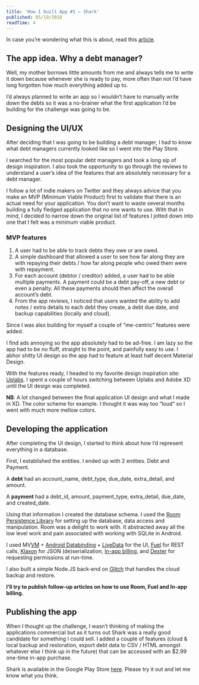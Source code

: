 ```yaml
---
title: 'How I built App #1 — Shark'
published: 05/19/2018
readTime: 4
---
```


In case you’re wondering what this is about, read this [article](/personal/summer_break_2018_plan.html).

## The app idea. Why a debt manager?

Well, my mother borrows little amounts from me and always tells me to write it down because whenever she is ready to pay, more often than not I’d have long forgotten how much everything added up to.

I’d always planned to write an app so I wouldn’t have to manually write down the debts so it was a no-brainer what the first application I’d be building for the challenge was going to be.

<content-break />

## Designing the UI/UX

After deciding that I was going to be building a debt manager, I had to know what debt managers currently looked like so I went into the Play Store.

I searched for the most popular debt managers and took a long sip of design inspiration. I also took the opportunity to go through the reviews to understand a user’s idea of the features that are absolutely necessary for a debt manager.

I follow a lot of indie makers on Twitter and they always advice that you make an MVP (Minimum Viable Product) first to validate that there is an actual need for your application. You don’t want to waste several months building a fully fledged application that no one wants to use. With that in mind, I decided to narrow down the original list of features I jotted down into one that I felt was a minimum viable product.

### MVP features

1. A user had to be able to track debts they owe or are owed.
2. A simple dashboard that allowed a user to see how far along they are with repaying their debts / how far along people who owed them were with repayment.
3. For each account (debtor / creditor) added, a user had to be able multiple payments. A payment could be a debt pay-off, a new debt or even a penalty. All these payments should then affect the overall account’s debt.
4. From the app reviews, I noticed that users wanted the ability to add notes / extra details to each debt they create, a debt due date, and backup capabilities (locally and cloud).

Since I was also building for myself a couple of “me-centric” features were added.

I find ads annoying so the app absolutely had to be ad-free. I am lazy so the app had to be no fluff, straight to the point, and painfully easy to use. I abhor shitty UI design so the app had to feature at least half decent Material Design.

With the features ready, I headed to my favorite design inspiration site: [Uplabs](https://www.uplabs.com/android). I spent a couple of hours switching between Uplabs and Adobe XD until the UI design was completed.

<post-image :src="$withBase('/images/shark-initial-ui.png')" caption="Final Adobe XD UI" alt="shark_initial_ui" />

**NB**: A lot changed between the final application UI design and what I made in XD. The color scheme for example. I thought it was way too “loud” so I went with much more mellow colors.

<post-image :src="$withBase('/images/shark-final-ui.png')" caption="Final application UI" alt="shark_final_ui" />

<content-break />

## Developing the application

After completing the UI design, I started to think about how I’d represent everything in a database.

First, I established the entities. I ended up with 2 entities. Debt and Payment.

A **debt** had an account_name, debt_type, due_date, extra_detail, and amount.

A **payment** had a debt_id, amount, payment_type, extra_detail, due_date, and created_date.

Using that information I created the database schema. I used the [Room Persistence Library](https://developer.android.com/topic/libraries/architecture/room) for setting up the database, data access and manipulation. Room was a delight to work with. It abstracted away all the low level work and pain associated with working with SQLite in Android.

I used MV[VM](https://developer.android.com/topic/libraries/architecture/viewmodel) + [Android Databinding](https://developer.android.com/topic/libraries/data-binding/start) + [LiveData](https://developer.android.com/topic/libraries/architecture/livedata) for the UI, [Fuel](https://github.com/kittinunf/Fuel) for REST calls, [Klaxon](https://github.com/cbeust/klaxon) for JSON (de)serialization, [In-app billing](https://github.com/anjlab/android-inapp-billing-v3), and [Dexter](https://github.com/Karumi/Dexter) for requesting permissions at run-time.

I also built a simple Node.JS back-end on [Glitch](http://glitch.com/) that handles the cloud backup and restore.

**I’ll try to publish follow-up articles on how to use Room, Fuel and In-app billing.**

## Publishing the app

When I thought up the challenge, I wasn’t thinking of making the applications commercial but as it turns out Shark was a really good candidate for something I could sell. I added a couple of features (cloud & local backup and restoration, export debt data to CSV / HTML amongst whatever else I think up in the future) that can be accessed with an \$2.99 one-time in-app purchase.

Shark is available in the Google Play Store [here](https://play.google.com/store/apps/details?id=com.alansa.shark). Please try it out and let me know what you think.
